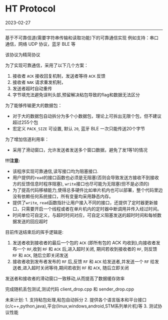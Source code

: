 # HT Protocol

2023-02-27

---

基于不可靠信道(需要字符串传输和读取功能)下的可靠通信实现
例如支持：串口通信，网络 UDP 协议，蓝牙 BLE 等

该协议为精简协议

为了实现可靠通信，采用了以下几个方案：
1. 接收者 `ACK` 接收回复机制，发送者等待 `ACK` 反馈
2. 接收者 `NAK` 请求重发机制，
3. 发送者超时自动重传
4. 字节填充法避免误判头部,预留解决粘包导致的flag和数据无法区分

为了能够传输更大的数据包： 
- 对于大的数据包自动拆分为多个小数据包，理论上可拆出无限个包，但不建议超过255个包
- 宏定义 `PACK_SIZE` 可设置, 默认 `20`, 蓝牙 BLE 一次只能传送20个字节

为了增加信道利用率：
- 采用了滑动窗口，允许发送者发送多个窗口数据，避免了发1等1的情况

**!!!注意:**
- 该程序实现可靠通信,读写接口均为阻塞接口.
- 用户提供的`read`的接口函数也必须是无阻塞(否则会导致发送方接收不到接收方的反馈信息时程序阻塞), `write`接口也尽可能为无阻塞(但不是必须的)
- 为了提高代码移植能力,使得总多硬件比如单片机内也可以部署，整个代码里边没有依赖任何系统接口，所有变量均采用静态内存。
- 提供了`write`, `read`函数指针让用户接入不同的接口，还提供了定时器更新接口，只需要开启一个线程或者在单片机内的定时器中断调用并传入经过时间。
- 时间单位可自定义，与超时时间对应，可自定义阻塞发送的超时时间和每帧数据发送的回应超时


目前传送结束后的挥手逻辑是:
1. 发送者收到接收者的最后一个包的 `ACK` (即所有包的 ACK 均收到),向接收者发布一个 `RF`,收到 `RF` 和 `ACK` 后,进入超时关闭,
期间若收到接收者的 `RF`, 则反馈 `RF` 和 `ACK`,  随后立即关闭发送
2. 接收者收到发布者发布的 `RF` 后,反馈 `RF` 和 `ACK` 给发送者,并发送一个 `RF` 给发送者,进入超时关闭等待,期间若收到 `RF` 和 `ACK`, 随后立即关闭

发送者和接收者的滑动窗口一致移动,从而提高了数据缓存效率



完成随机丢包测试,测试代码 client_drop.cpp 和 sender_drop.cpp


未来计划:
    1. 支持粘包处理,粘包自动拆分
    2. 提供各个语言版本和平台接口(c/c++,python,java),平台(linux,windows,android,STM系列单片机)等
    3. 测试协议性能
    